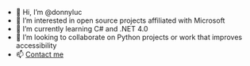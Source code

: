 - 👋 Hi, I’m @donnyluc
- 👀 I’m interested in open source projects affiliated with Microsoft
- 🌱 I’m currently learning C# and .NET 4.0
- 💞️ I’m looking to collaborate on Python projects or work that improves accessibility
- 📫 [Contact me](mailto:donnyluc@microsoft.com)

<!---
donnyluc/donnyluc is a ✨ special ✨ repository because its `README.md` (this file) appears on your GitHub profile.
You can click the Preview link to take a look at your changes.
--->

